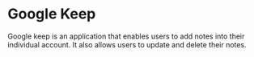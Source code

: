 # Google Keep
Google keep is an application that enables users to add notes into their individual account. It also allows users to update and delete their notes.

